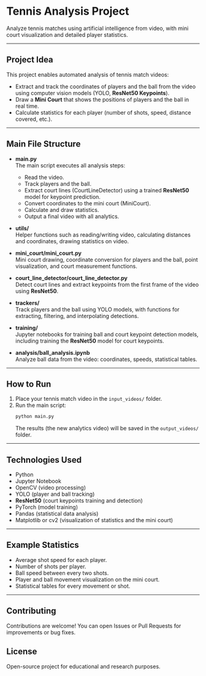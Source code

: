 # Tennis Analysis Project

Analyze tennis matches using artificial intelligence from video, with mini court visualization and detailed player statistics.

---

## Project Idea

This project enables automated analysis of tennis match videos:
- Extract and track the coordinates of players and the ball from the video using computer vision models (YOLO, **ResNet50 Keypoints**).
- Draw a **Mini Court** that shows the positions of players and the ball in real time.
- Calculate statistics for each player (number of shots, speed, distance covered, etc.).

---

## Main File Structure

- **main.py**  
  The main script executes all analysis steps:
  - Read the video.
  - Track players and the ball.
  - Extract court lines (CourtLineDetector) using a trained **ResNet50** model for keypoint prediction.
  - Convert coordinates to the mini court (MiniCourt).
  - Calculate and draw statistics.
  - Output a final video with all analytics.

- **utils/**  
  Helper functions such as reading/writing video, calculating distances and coordinates, drawing statistics on video.

- **mini_court/mini_court.py**  
  Mini court drawing, coordinate conversion for players and the ball, point visualization, and court measurement functions.

- **court_line_detector/court_line_detector.py**  
  Detect court lines and extract keypoints from the first frame of the video using **ResNet50**.

- **trackers/**  
  Track players and the ball using YOLO models, with functions for extracting, filtering, and interpolating detections.

- **training/**  
  Jupyter notebooks for training ball and court keypoint detection models, including training the **ResNet50** model for court keypoints.

- **analysis/ball_analysis.ipynb**  
  Analyze ball data from the video: coordinates, speeds, statistical tables.

---

## How to Run

1. Place your tennis match video in the `input_videos/` folder.
2. Run the main script:
   ```bash
   python main.py
   ```
   The results (the new analytics video) will be saved in the `output_videos/` folder.

---

## Technologies Used

- Python
- Jupyter Notebook
- OpenCV (video processing)
- YOLO (player and ball tracking)
- **ResNet50** (court keypoints training and detection)
- PyTorch (model training)
- Pandas (statistical data analysis)
- Matplotlib or cv2 (visualization of statistics and the mini court)

---

## Example Statistics

- Average shot speed for each player.
- Number of shots per player.
- Ball speed between every two shots.
- Player and ball movement visualization on the mini court.
- Statistical tables for every movement or shot.

---

## Contributing

Contributions are welcome! You can open Issues or Pull Requests for improvements or bug fixes.

## License

Open-source project for educational and research purposes.
